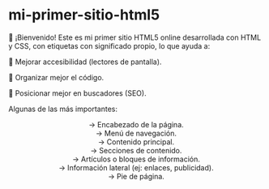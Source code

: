 # mi-primer-sitio-html5
👋 ¡Bienvenido!
Este es mi primer sitio HTML5 online desarrollada con HTML y CSS,
con etiquetas con significado propio, lo que ayuda a:

📱 Mejorar accesibilidad (lectores de pantalla).

🧩 Organizar mejor el código.

🚀 Posicionar mejor en buscadores (SEO).

Algunas de las más importantes:

  <header> → Encabezado de la página.
    
  <nav> → Menú de navegación.
    
  <main> → Contenido principal.
    
  <section> → Secciones de contenido.
    
  <article> → Artículos o bloques de información.
    
  <aside> → Información lateral (ej: enlaces, publicidad).
    
  <footer> → Pie de página.
